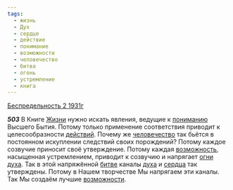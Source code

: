 ```yaml
---
tags:
  - жизнь
  - Дух
  - сердце
  - действие
  - понимание
  - возможности
  - человечество
  - битва
  - огонь
  - устремление
  - книга
---
```


[Беспредельность 2 1931г](https://127.0.0.1:4002/agni/1931)

___503___
В Книге [Жизни](../../../tags/#жизнь) нужно искать явления, ведущие к [пониманию](../../../tags/#понимание) Высшего Бытия. Потому только применение соответствия приводит к целесообразности [действий](../../../tags/#действие). Почему же [человечество](../../../tags/#человечество) так бьётся в постоянном искуплении следствий своих порождений? Потому каждое созвучие приносит своё утверждение. Потому каждая [возможность](../../../tags/#[возможности](../../../tags/#возможности)), насыщенная устремлением, приводит к созвучию и напрягает [огни](../../../tags/#огонь) [духа](../../../tags/#Дух). Так в этой напряжённой [битве](../../../tags/#битва) каналы [духа](../../../tags/#Дух) и [сердца](../../../tags/#сердце) так утверждены. Потому в Нашем творчестве Мы напрягаем эти каналы. Так Мы создаём лучшие [возможности](../../../tags/#возможности).   

